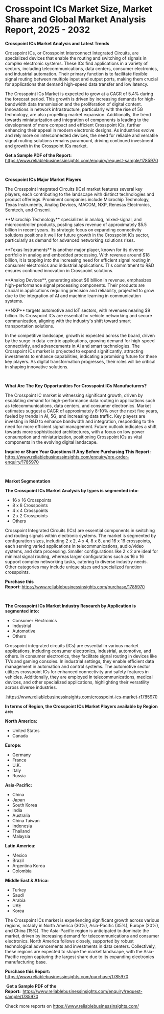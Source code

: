 <p><h1>Crosspoint ICs Market Size, Market Share and Global Market Analysis Report, 2025 - 2032</h1></p><p><strong>Crosspoint ICs Market Analysis and Latest Trends</strong></p>
<p><p>Crosspoint ICs, or Crosspoint Interconnect Integrated Circuits, are specialized devices that enable the routing and switching of signals in complex electronic systems. These ICs find applications in a variety of sectors, including telecommunications, data centers, consumer electronics, and industrial automation. Their primary function is to facilitate flexible signal routing between multiple input and output ports, making them crucial for applications that demand high-speed data transfer and low latency.</p><p>The Crosspoint ICs Market is expected to grow at a CAGR of 5.4% during the forecast period. This growth is driven by increasing demands for high-bandwidth data transmission and the proliferation of digital content. Innovations in network infrastructure, particularly with the rise of 5G technology, are also propelling market expansion. Additionally, the trend towards miniaturization and integration of components is leading to the development of more compact and efficient Crosspoint ICs, further enhancing their appeal in modern electronic designs. As industries evolve and rely more on interconnected devices, the need for reliable and versatile signal routing solutions remains paramount, driving continued investment and growth in the Crosspoint ICs market.</p></p>
<p><strong>Get a Sample PDF of the Report:&nbsp;</strong> <a href="https://www.reliablebusinessinsights.com/enquiry/request-sample/1785970?utm_campaign=2768&utm_medium=2&utm_source=Github&utm_content=ia&utm_term=25032025&utm_id=crosspoint-ics">https://www.reliablebusinessinsights.com/enquiry/request-sample/1785970</a></p>
<p>&nbsp;</p>
<p><strong>Crosspoint ICs Major Market Players</strong></p>
<p><p>The Crosspoint Integrated Circuits (ICs) market features several key players, each contributing to the landscape with distinct technologies and product offerings. Prominent companies include Microchip Technology, Texas Instruments, Analog Devices, MACOM, NXP, Renesas Electronics, Semtech, and Onsemi.</p><p>**Microchip Technology** specializes in analog, mixed-signal, and microcontroller products, posting sales revenue of approximately $5.5 billion in recent years. Its strategic focus on expanding connectivity solutions positions it well for future growth in the Crosspoint ICs sector, particularly as demand for advanced networking solutions rises.</p><p>**Texas Instruments** is another major player, known for its diverse portfolio in analog and embedded processing. With revenue around $18 billion, it is tapping into the increasing need for efficient signal routing in consumer electronics and industrial applications. TI's commitment to R&D ensures continued innovation in Crosspoint solutions.</p><p>**Analog Devices**, generating about $6 billion in revenue, emphasizes high-performance signal processing components. Their products are crucial in applications requiring precision and reliability, projected to grow due to the integration of AI and machine learning in communication systems.</p><p>**NXP** targets automotive and IoT sectors, with revenues nearing $9 billion. Its Crosspoint ICs are essential for vehicle networking and secure communication, aligning with the industry's shift toward smart transportation solutions.</p><p>In the competitive landscape, growth is expected across the board, driven by the surge in data-centric applications, growing demand for high-speed connectivity, and advancements in AI and smart technologies. The Crosspoint ICs market is projected to expand significantly, attracting investments to enhance capabilities, indicating a promising future for these key players. As digital transformation progresses, their roles will be critical in shaping innovative solutions.</p></p>
<p>&nbsp;</p>
<p><strong>What Are The Key Opportunities For Crosspoint ICs Manufacturers?</strong></p>
<p><p>The Crosspoint IC market is witnessing significant growth, driven by escalating demand for high-performance data routing in applications such as telecommunications, data centers, and consumer electronics. Market estimates suggest a CAGR of approximately 8-10% over the next five years, fueled by trends in AI, 5G, and increasing data traffic. Key players are investing in R&D to enhance bandwidth and integration, responding to the need for more efficient signal management. Future outlook indicates a shift towards more sophisticated architectures, with a focus on low power consumption and miniaturization, positioning Crosspoint ICs as vital components in the evolving digital landscape.</p></p>
<p><strong>Inquire or Share Your Questions If Any Before Purchasing This Report:</strong> <a href="https://www.reliablebusinessinsights.com/enquiry/pre-order-enquiry/1785970?utm_campaign=2768&utm_medium=2&utm_source=Github&utm_content=ia&utm_term=25032025&utm_id=crosspoint-ics">https://www.reliablebusinessinsights.com/enquiry/pre-order-enquiry/1785970</a></p>
<p>&nbsp;</p>
<p><strong>Market Segmentation</strong></p>
<p><strong>The Crosspoint ICs Market Analysis by types is segmented into:</strong></p>
<p><ul><li>16 x 16 Crosspoints</li><li>8 x 8 Crosspoints</li><li>4 x 4 Crosspoints</li><li>2 x 2 Crosspoints</li><li>Others</li></ul></p>
<p><p>Crosspoint Integrated Circuits (ICs) are essential components in switching and routing signals within electronic systems. The market is segmented by configuration sizes, including 2 x 2, 4 x 4, 8 x 8, and 16 x 16 crosspoints, each serving varied applications in telecommunications, audio/video systems, and data processing. Smaller configurations like 2 x 2 are ideal for minimal signal routing, whereas larger configurations such as 16 x 16 support complex networking tasks, catering to diverse industry needs. Other categories may include unique sizes and specialized function crosspoints.</p></p>
<p><strong>Purchase this Report:&nbsp;</strong><a href="https://www.reliablebusinessinsights.com/purchase/1785970?utm_campaign=2768&utm_medium=2&utm_source=Github&utm_content=ia&utm_term=25032025&utm_id=crosspoint-ics">https://www.reliablebusinessinsights.com/purchase/1785970</a></p>
<p>&nbsp;</p>
<p><strong>The Crosspoint ICs Market Industry Research by Application is segmented into:</strong></p>
<p><ul><li>Consumer Electronics</li><li>Industrial</li><li>Automotive</li><li>Others</li></ul></p>
<p><p>Crosspoint integrated circuits (ICs) are essential in various market applications, including consumer electronics, industrial, automotive, and others. In consumer electronics, they facilitate signal routing in devices like TVs and gaming consoles. In industrial settings, they enable efficient data management in automation and control systems. The automotive sector utilizes crosspoint ICs for enhanced connectivity and safety features in vehicles. Additionally, they are employed in telecommunications, medical devices, and other specialized applications, highlighting their versatility across diverse industries.</p></p>
<p><a href="https://www.reliablebusinessinsights.com/crosspoint-ics-market-r1785970?utm_campaign=2768&utm_medium=2&utm_source=Github&utm_content=ia&utm_term=25032025&utm_id=crosspoint-ics">&nbsp;https://www.reliablebusinessinsights.com/crosspoint-ics-market-r1785970</a></p>
<p><strong>In terms of Region, the Crosspoint ICs Market Players available by Region are:</strong></p>
<p>
    <p> <strong> North America: </strong>
        <ul>
            <li>United States</li>
            <li>Canada</li>
        </ul>
        </p> 
    <p> <strong> Europe: </strong>
        <ul>
            <li>Germany</li>
            <li>France</li>
            <li>U.K.</li>
            <li>Italy</li>
            <li>Russia</li>
        </ul>
        </p> 
    <p> <strong> Asia-Pacific: </strong>
        <ul>
            <li>China</li>
            <li>Japan</li>
            <li>South Korea</li>
            <li>India</li>
            <li>Australia</li>
            <li>China Taiwan</li>
            <li>Indonesia</li>
            <li>Thailand</li>
            <li>Malaysia</li>
        </ul>
        </p> 
    <p> <strong> Latin America: </strong>
        <ul>
            <li>Mexico</li>
            <li>Brazil</li>
            <li>Argentina Korea</li>
            <li>Colombia</li>
        </ul>
        </p> 
    <p> <strong> Middle East & Africa: </strong>
        <ul>
            <li>Turkey</li>
            <li>Saudi</li>
            <li>Arabia</li>
            <li>UAE</li>
            <li>Korea</li>
        </ul>
    </p>
    </p>
<p><p>The Crosspoint ICs market is experiencing significant growth across various regions, notably in North America (30%), Asia-Pacific (35%), Europe (20%), and China (15%). The Asia-Pacific region is anticipated to dominate the market, driven by increasing demand for telecommunications and consumer electronics. North America follows closely, supported by robust technological advancements and investments in data centers. Collectively, these regions are expected to shape the market landscape, with the Asia-Pacific region capturing the largest share due to its expanding electronics manufacturing base.</p></p>
<p><strong>Purchase this Report: </strong><a href="https://www.reliablebusinessinsights.com/purchase/1785970?utm_campaign=2768&utm_medium=2&utm_source=Github&utm_content=ia&utm_term=25032025&utm_id=crosspoint-ics">https://www.reliablebusinessinsights.com/purchase/1785970</a></p>
<p>&nbsp;<strong>Get a Sample PDF of the Report:&nbsp;&nbsp;</strong><a href="https://www.reliablebusinessinsights.com/enquiry/request-sample/1785970?utm_campaign=2768&utm_medium=2&utm_source=Github&utm_content=ia&utm_term=25032025&utm_id=crosspoint-ics">https://www.reliablebusinessinsights.com/enquiry/request-sample/1785970</a></p>
<p><strong></strong></p>
<p>Check more reports on <a href="https://www.reliablebusinessinsights.com/?utm_campaign=2768&utm_medium=2&utm_source=Github&utm_content=ia&utm_term=25032025&utm_id=crosspoint-ics">https://www.reliablebusinessinsights.com/</a></p>